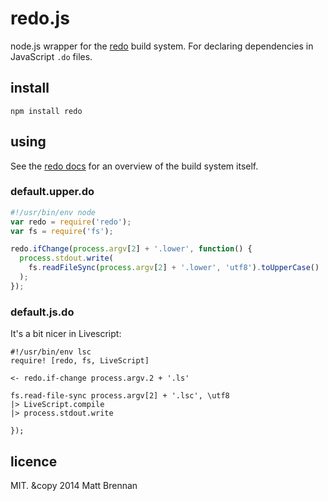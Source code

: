 redo.js
=======

node.js wrapper for the [redo](https://github.com/apenwarr/redo) build system. For declaring dependencies in JavaScript `.do` files.

install
-------

```
npm install redo
```

using
-----

See the [redo docs](https://github.com/apenwarr/redo#readme) for an overview of the build system itself.

### default.upper.do

```javascript
#!/usr/bin/env node
var redo = require('redo');
var fs = require('fs');

redo.ifChange(process.argv[2] + '.lower', function() {
  process.stdout.write(
    fs.readFileSync(process.argv[2] + '.lower', 'utf8').toUpperCase()
  );
});
```

### default.js.do
It's a bit nicer in Livescript:

```livescript
#!/usr/bin/env lsc
require! [redo, fs, LiveScript]

<- redo.if-change process.argv.2 + '.ls'

fs.read-file-sync process.argv[2] + '.lsc', \utf8
|> LiveScript.compile
|> process.stdout.write

});
```

licence
-------
MIT. &copy 2014 Matt Brennan